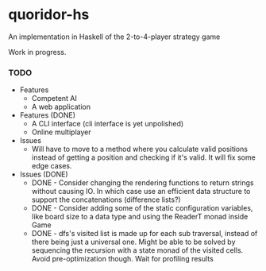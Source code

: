 # quoridor-hs

An implementation in Haskell of the 2-to-4-player strategy game

Work in progress.

### TODO
- Features
    - Competent AI
    - A web application
- Features (DONE)
    - A CLI interface (cli interface is yet unpolished)
    - Online multiplayer
- Issues
    - Will have to move to a method where you calculate valid positions
      instead of getting a position and checking if it's valid.
      It will fix some edge cases.
- Issues (DONE)
    - DONE - Consider changing the rendering functions to return strings without
      causing IO. In which case use an efficient data structure to support
      the concatenations (difference lists?)
    - DONE - Consider adding some of the static configuration variables, like
      board size to a data type and using the ReaderT monad inside Game
    - DONE - dfs's visited list is made up for each sub traversal, instead of
      there being just a universal one. Might be able to be solved by
      sequencing the recursion with a state monad of the visited cells.
      Avoid pre-optimization though. Wait for profiling results
